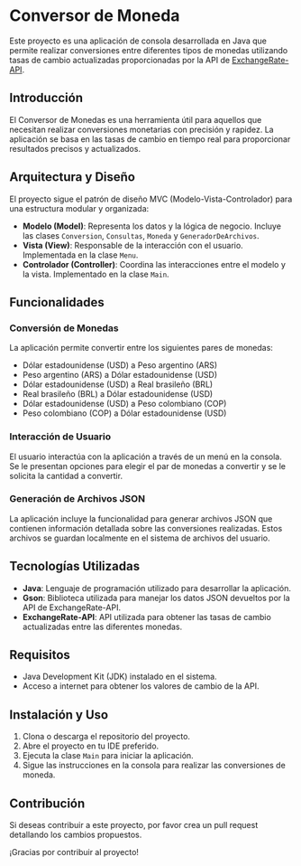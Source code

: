 # Conversor de Moneda

Este proyecto es una aplicación de consola desarrollada en Java que permite realizar conversiones entre diferentes tipos de monedas utilizando tasas de cambio actualizadas proporcionadas por la API de [ExchangeRate-API](https://www.exchangerate-api.com/).

## Introducción

El Conversor de Monedas es una herramienta útil para aquellos que necesitan realizar conversiones monetarias con precisión y rapidez. La aplicación se basa en las tasas de cambio en tiempo real para proporcionar resultados precisos y actualizados.

## Arquitectura y Diseño

El proyecto sigue el patrón de diseño MVC (Modelo-Vista-Controlador) para una estructura modular y organizada:

- **Modelo (Model)**: Representa los datos y la lógica de negocio. Incluye las clases `Conversion`, `Consultas`, `Moneda` y `GeneradorDeArchivos`.
- **Vista (View)**: Responsable de la interacción con el usuario. Implementada en la clase `Menu`.
- **Controlador (Controller)**: Coordina las interacciones entre el modelo y la vista. Implementado en la clase `Main`.

## Funcionalidades

### Conversión de Monedas

La aplicación permite convertir entre los siguientes pares de monedas:

- Dólar estadounidense (USD) a Peso argentino (ARS)
- Peso argentino (ARS) a Dólar estadounidense (USD)
- Dólar estadounidense (USD) a Real brasileño (BRL)
- Real brasileño (BRL) a Dólar estadounidense (USD)
- Dólar estadounidense (USD) a Peso colombiano (COP)
- Peso colombiano (COP) a Dólar estadounidense (USD)

### Interacción de Usuario

El usuario interactúa con la aplicación a través de un menú en la consola. Se le presentan opciones para elegir el par de monedas a convertir y se le solicita la cantidad a convertir.

### Generación de Archivos JSON

La aplicación incluye la funcionalidad para generar archivos JSON que contienen información detallada sobre las conversiones realizadas. Estos archivos se guardan localmente en el sistema de archivos del usuario.

## Tecnologías Utilizadas

- **Java**: Lenguaje de programación utilizado para desarrollar la aplicación.
- **Gson**: Biblioteca utilizada para manejar los datos JSON devueltos por la API de ExchangeRate-API.
- **ExchangeRate-API**: API utilizada para obtener las tasas de cambio actualizadas entre las diferentes monedas.

## Requisitos

- Java Development Kit (JDK) instalado en el sistema.
- Acceso a internet para obtener los valores de cambio de la API.

## Instalación y Uso

1. Clona o descarga el repositorio del proyecto.
2. Abre el proyecto en tu IDE preferido.
3. Ejecuta la clase `Main` para iniciar la aplicación.
4. Sigue las instrucciones en la consola para realizar las conversiones de moneda.

## Contribución

Si deseas contribuir a este proyecto, por favor crea un pull request detallando los cambios propuestos.



¡Gracias por contribuir al proyecto!

